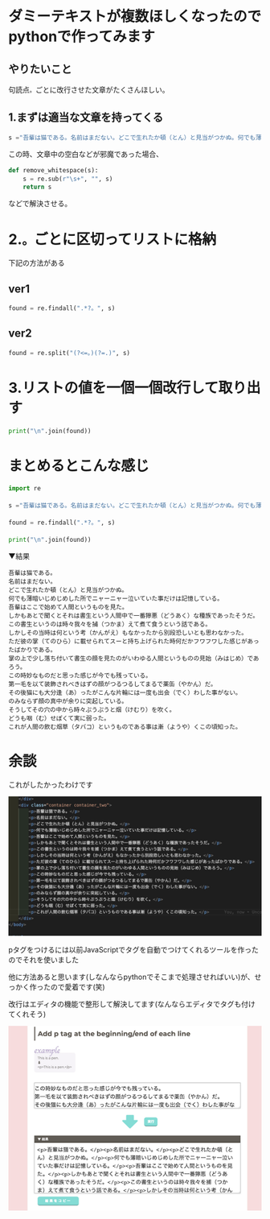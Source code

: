 # ダミーテキストが複数ほしくなったのでpythonで作ってみます

## やりたいこと

句読点`。`ごとに改行させた文章がたくさんほしい。

## 1.まずは適当な文章を持ってくる

```py
s ="吾輩は猫である。名前はまだない。どこで生れたか頓（とん）と見当がつかぬ。何でも薄暗いじめじめした所でニャーニャー泣いていた事だけは記憶している。吾輩はここで始めて人間というものを見た。しかもあとで聞くとそれは書生という人間中で一番獰悪（どうあく）な種族であったそうだ。この書生というのは時々我々を捕（つかま）えて煮て食うという話である。しかしその当時は何という考（かんがえ）もなかったから別段恐しいとも思わなかった。ただ彼の掌（てのひら）に載せられてスーと持ち上げられた時何だかフワフワした感じがあったばかりである。掌の上で少し落ち付いて書生の顔を見たのがいわゆる人間というものの見始（みはじめ）であろう。この時妙なものだと思った感じが今でも残っている。第一毛を以て装飾されべきはずの顔がつるつるしてまるで薬缶（やかん）だ。その後猫にも大分逢（あ）ったがこんな片輪には一度も出会（でく）わした事がない。のみならず顔の真中が余りに突起している。そうしてその穴の中から時々ぷうぷうと烟（けむり）を吹く。どうも咽（む）せぽくて実に弱った。これが人間の飲む烟草（タバコ）というものである事は漸（ようや）くこの頃知った。"
```

この時、文章中の空白などが邪魔であった場合、

```py
def remove_whitespace(s):
    s = re.sub(r"\s+", "", s)
    return s
```

などで解決させる。

# 2.`。`ごとに区切ってリストに格納

下記の方法がある

## ver1

```py
found = re.findall(".*?。", s)
```

## ver2

```py
found = re.split("(?<=。)(?=.)", s)
```

# 3.リストの値を一個一個改行して取り出す

```py
print("\n".join(found))
```

# まとめるとこんな感じ

```py
import re

s ="吾輩は猫である。名前はまだない。どこで生れたか頓（とん）と見当がつかぬ。何でも薄暗いじめじめした所でニャーニャー泣いていた事だけは記憶している。吾輩はここで始めて人間というものを見た。しかもあとで聞くとそれは書生という人間中で一番獰悪（どうあく）な種族であったそうだ。この書生というのは時々我々を捕（つかま）えて煮て食うという話である。しかしその当時は何という考（かんがえ）もなかったから別段恐しいとも思わなかった。ただ彼の掌（てのひら）に載せられてスーと持ち上げられた時何だかフワフワした感じがあったばかりである。掌の上で少し落ち付いて書生の顔を見たのがいわゆる人間というものの見始（みはじめ）であろう。この時妙なものだと思った感じが今でも残っている。第一毛を以て装飾されべきはずの顔がつるつるしてまるで薬缶（やかん）だ。その後猫にも大分逢（あ）ったがこんな片輪には一度も出会（でく）わした事がない。のみならず顔の真中が余りに突起している。そうしてその穴の中から時々ぷうぷうと烟（けむり）を吹く。どうも咽（む）せぽくて実に弱った。これが人間の飲む烟草（タバコ）というものである事は漸（ようや）くこの頃知った。"

found = re.findall(".*?。", s)

print("\n".join(found))
```

▼結果

```text
吾輩は猫である。
名前はまだない。
どこで生れたか頓（とん）と見当がつかぬ。
何でも薄暗いじめじめした所でニャーニャー泣いていた事だけは記憶している。
吾輩はここで始めて人間というものを見た。
しかもあとで聞くとそれは書生という人間中で一番獰悪（どうあく）な種族であったそうだ。
この書生というのは時々我々を捕（つかま）えて煮て食うという話である。
しかしその当時は何という考（かんがえ）もなかったから別段恐しいとも思わなかった。
ただ彼の掌（てのひら）に載せられてスーと持ち上げられた時何だかフワフワした感じがあったばかりである。
掌の上で少し落ち付いて書生の顔を見たのがいわゆる人間というものの見始（みはじめ）であろう。
この時妙なものだと思った感じが今でも残っている。
第一毛を以て装飾されべきはずの顔がつるつるしてまるで薬缶（やかん）だ。
その後猫にも大分逢（あ）ったがこんな片輪には一度も出会（でく）わした事がない。
のみならず顔の真中が余りに突起している。
そうしてその穴の中から時々ぷうぷうと烟（けむり）を吹く。
どうも咽（む）せぽくて実に弱った。
これが人間の飲む烟草（タバコ）というものである事は漸（ようや）くこの頃知った。
```

# 余談

これがしたかったわけです

![img](../assets/img_01.png)

pタグをつけるには以前JavaScriptでタグを自動でつけてくれるツールを作ったのでそれを使いました

他に方法あると思います(しなんならpythonでそこまで処理させればいい)が、せっかく作ったので愛着です(笑)

改行はエディタの機能で整形して解決してます(なんならエディタでタグも付けてくれそう)

![img](../assets/img_02.png)